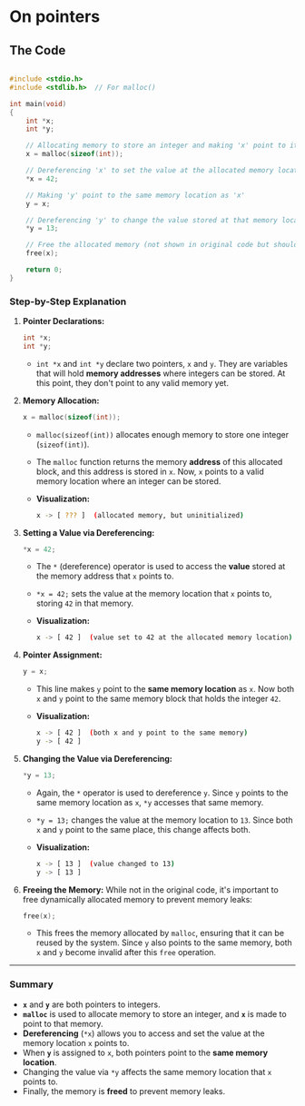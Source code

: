 # On pointers

## The Code

```c

#include <stdio.h>
#include <stdlib.h>  // For malloc()

int main(void)
{
    int *x;
    int *y;

    // Allocating memory to store an integer and making 'x' point to it
    x = malloc(sizeof(int));

    // Dereferencing 'x' to set the value at the allocated memory location
    *x = 42;

    // Making 'y' point to the same memory location as 'x'
    y = x;

    // Dereferencing 'y' to change the value stored at that memory location
    *y = 13;

    // Free the allocated memory (not shown in original code but should be done)
    free(x);

    return 0;
}
```

### Step-by-Step Explanation

1. **Pointer Declarations:**

    ```c
    int *x;
    int *y;
    ```

    - `int *x` and `int *y` declare two pointers, `x` and `y`. They are variables that will hold **memory addresses** where integers can be stored. At this point, they don't point to any valid memory yet.
2. **Memory Allocation:**

    ```c
    x = malloc(sizeof(int));
    ```

    - `malloc(sizeof(int))` allocates enough memory to store one integer (`sizeof(int)`).

    - The `malloc` function returns the memory **address** of this allocated block, and this address is stored in `x`. Now, `x` points to a valid memory location where an integer can be stored.

    - **Visualization:**

        ```bash
        x -> [ ??? ]  (allocated memory, but uninitialized)
        ```

3. **Setting a Value via Dereferencing:**

    ```c
    *x = 42;
    ```

    - The `*` (dereference) operator is used to access the **value** stored at the memory address that `x` points to.

    - `*x = 42;` sets the value at the memory location that `x` points to, storing `42` in that memory.

    - **Visualization:**

        ```bash
        x -> [ 42 ]  (value set to 42 at the allocated memory location)
        ```

4. **Pointer Assignment:**

    ```c
    y = x;
    ```

    - This line makes `y` point to the **same memory location** as `x`. Now both `x` and `y` point to the same memory block that holds the integer `42`.

    - **Visualization:**

        ```bash
        x -> [ 42 ]  (both x and y point to the same memory)
        y -> [ 42 ]
        ```

5. **Changing the Value via Dereferencing:**

    ```c
    *y = 13;
    ```

    - Again, the `*` operator is used to dereference `y`. Since `y` points to the same memory location as `x`, `*y` accesses that same memory.

    - `*y = 13;` changes the value at the memory location to `13`. Since both `x` and `y` point to the same place, this change affects both.

    - **Visualization:**

        ```bash
        x -> [ 13 ]  (value changed to 13)
        y -> [ 13 ]
        ```

6. **Freeing the Memory:** While not in the original code, it's important to free dynamically allocated memory to prevent memory leaks:

    ```c
    free(x);
    ```

    - This frees the memory allocated by `malloc`, ensuring that it can be reused by the system. Since `y` also points to the same memory, both `x` and `y` become invalid after this `free` operation.

* * * * *

### Summary

- **`x`** and **`y`** are both pointers to integers.
- **`malloc`** is used to allocate memory to store an integer, and **`x`** is made to point to that memory.
- **Dereferencing** (`*x`) allows you to access and set the value at the memory location `x` points to.
- When **`y`** is assigned to `x`, both pointers point to the **same memory location**.
- Changing the value via `*y` affects the same memory location that `x` points to.
- Finally, the memory is **freed** to prevent memory leaks.
